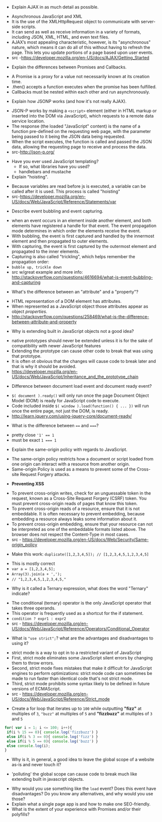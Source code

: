 * Explain AJAX in as much detail as possible.
 - Asynchronous JavaScript and XML
 - It is the use of the XMLHttpRequest object to communicate with server-side scripts. 
 - It can send as well as receive information in a variety of formats, including JSON, XML, HTML, and even text files. 
 - AJAX’s most appealing characteristic, however, is its "asynchronous" nature, which means it can do all of this without having to refresh the page. This lets you update portions of a page based upon user events.
 - src -https://developer.mozilla.org/en-US/docs/AJAX/Getting_Started
* Explain the differences between Promises and Callbacks.
 - A Promise is a proxy for a value not necessarily known at its creation time. 
 - .then() accepts a function executes when the promise has been fulfilled. 
 - Callbacks must be nested within each other and run asynchronously. 
* Explain how JSONP works (and how it's not really AJAX).
 - JSON-P works by making a `<script>` element (either in HTML markup or inserted into the DOM via JavaScript), which requests to a remote data service location. 
 - The response (the loaded "JavaScript" content) is the name of a function pre-defined on the requesting web page, with the parameter being passed to it being the JSON data being requested. 
 - When the script executes, the function is called and passed the JSON data, allowing the requesting page to receive and process the data.
 - src-http://json-p.org/
* Have you ever used JavaScript templating?
  * If so, what libraries have you used?
   - handlebars and mustache
* Explain "hoisting".
 - Because variables are read before js is executed, a variable can be called after it is used. This process is called "hoisting"
 - src-https://developer.mozilla.org/en-US/docs/Web/JavaScript/Reference/Statements/var
* Describe event bubbling and event capturing.
 - when an event occurs in an element inside another element, and both elements have registered a handle for that event. The event propagation mode determines in which order the elements receive the event.
 - With bubbling, the event is first captured and handled by the innermost element and then propagated to outer elements.
 - With capturing, the event is first captured by the outermost element and propagated to the inner elements.
 - Capturing is also called "trickling", which helps remember the propagation order:
 - `bubble up, trickle down`
 - src w/great example and more info: http://stackoverflow.com/questions/4616694/what-is-event-bubbling-and-capturing
* What's the difference between an "attribute" and a "property"?
 - HTML representation of a DOM element has attributes.
 - When represented as a JavaScript object those attributes appear as object *properties.*
 - http://stackoverflow.com/questions/258469/what-is-the-difference-between-attribute-and-property
* Why is extending built in JavaScript objects not a good idea?
 - native prototypes should never be extended unless it is for the sake of compatibility with newer JavaScript features
 - Extending the prototype can cause other code to break that was using that prototype.
 - It is often ot obvious that the changes will cause code to break later and that is why it should be avoided. 
 - https://developer.mozilla.org/en-US/docs/Web/JavaScript/Inheritance_and_the_prototype_chain
* Difference between document load event and document ready event?
 - `$( document ).ready()` will only run once the page Document Object Model (DOM) is ready for JavaScript code to execute. 
 - Code included inside `$( window ).load(function() { ... })` will run once the entire page, not just the DOM, is ready.
 - http://learn.jquery.com/using-jquery-core/document-ready/
* What is the difference between `==` and `===`?
 - pretty close `'1' == 1`
 - must be exact `1 === 1`
* Explain the same-origin policy with regards to JavaScript.
 - The same-origin policy restricts how a document or script loaded from one origin can interact with a resource from another origin. 
 - Same-origin Policy is used as a means to prevent some of the Cross-site Request Forgery attacks.
 * **Preventing XSS**
  - To prevent cross-origin writes, check for an unguessable token in the request, known as a Cross-Site Request Forgery (CSRF) token. You must prevent cross-origin reads of pages that know this token.
  - To prevent cross-origin reads of a resource, ensure that it is not embeddable. It is often necessary to prevent embedding, because embedding a resource always leaks some information about it.
  - To prevent cross-origin embedding, ensure that your resource can not be interpreted as one of the embeddable formats listed above. The browser does not respect the Content-Type in most cases.
 - src - https://developer.mozilla.org/en-US/docs/Web/Security/Same-origin_policy 
* Make this work:
`duplicate([1,2,3,4,5]); // [1,2,3,4,5,1,2,3,4,5]`
 - This is mostly correct
 - `var a = [1,2,3,4,5];`
 - `Array(3).join(a + ',');`
 - `// "1,2,3,4,5,1,2,3,4,5,"`
 
* Why is it called a Ternary expression, what does the word "Ternary" indicate?
 - The conditional (ternary) operator is the only JavaScript operator that takes three operands. 
 - This operator is frequently used as a shortcut for the if statement.
 - `condition ? expr1 : expr2`
 - src - https://developer.mozilla.org/en-US/docs/Web/JavaScript/Reference/Operators/Conditional_Operator
* What is `"use strict";`? what are the advantages and disadvantages to using it?
 - strict mode is a way to opt in to a restricted variant of JavaScript
 - First, strict mode eliminates some JavaScript silent errors by changing them to throw errors. 
 - Second, strict mode fixes mistakes that make it difficult for JavaScript engines to perform optimizations: strict mode code can sometimes be made to run faster than identical code that's not strict mode. 
 - Third, strict mode prohibits some syntax likely to be defined in future versions of ECMAScript.
 - src - https://developer.mozilla.org/en-US/docs/Web/JavaScript/Reference/Strict_mode
* Create a for loop that iterates up to `100` while outputting **"fizz"** at multiples of `3`, `"buzz"` at multiples of `5` and **"fizzbuzz"** at multiples of `3` and `5`
 ```javascript
 for( var i = 1; i <= 100; i++){
  if(i % 15 == 0){ console.log('fizzbuzz') }
  else if(i % 3 == 0){ console.log('fizz') }
  else if(i % 5 == 0){ console.log('buzz') }
  else console.log(i);
}
```

* Why is it, in general, a good idea to leave the global scope of a website as-is and never touch it?
 - 'polluting' the global scope can cause code to break much like extending built in javascript objects. 
* Why would you use something like the `load` event? Does this event have disadvantages? Do you know any alternatives, and why would you use those?
* Explain what a single page app is and how to make one SEO-friendly.
* What is the extent of your experience with Promises and/or their polyfills?
